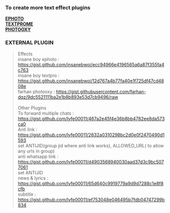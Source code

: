### To create more text effect plugins
[**EPHOTO**](https://gist.github.com/lyfe00011/a497eba97dd1e82d8fa43c81cbf0fca8)<br>
[**TEXTPROME**](https://gist.github.com/lyfe00011/2ef095df8c0eb2a9ce8dbae51c16fe3e)<br>
[**PHOTOOXY**](https://gist.github.com/lyfe00011/6834e168d53f0c9afb8497b0dc36d57f)<br>

### EXTERNAL PLUGIN
> Effects <br>
insane boy ephoto  : https://gist.github.com/insanebwoi/ecc94966e4196565a6a87f355fa4c763<br>
insane boy textpro : https://gist.github.com/insanebwoi/12d767a4b77fa40e1f725df47cd4808e<br>
farhan photooxy    : https://gist.githubusercontent.com/farhan-dqz/9dc5521111ba2e1b8b893e53d7cb9496/raw <br><br>
> Other Plugins<br>
 To forward multiple chats : https://gist.github.com/lyfe00011/467a2e45f4e36b8bb4782ee8da573ca0 <br>
 Anti link : https://gist.github.com/lyfe00011/2632a0310298bc2d0e0f2470490d1593 <br>
 set ANTIJID(group jid where anti link works), ALLOWED_URL( to allow any urls in group)<br>
 anti whatsapp link : https://gist.github.com/lyfe00011/d4903568940030aad37d3c9bc5077061 <br>
 set ANTIJID <br>
 news & lyrics : https://gist.github.com/lyfe00011/65d640c9919779a9d9d7288c1e8f8cfb <br>
 subtitle : https://gist.github.com/lyfe00011/ef753048e046495b7fdb04747299b834